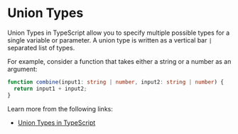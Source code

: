 # Union Types

Union Types in TypeScript allow you to specify multiple possible types for a single variable or parameter. A union type is written as a vertical bar `|` separated list of types.

For example, consider a function that takes either a string or a number as an argument:

```typescript
function combine(input1: string | number, input2: string | number) {
  return input1 + input2;
}
```

Learn more from the following links:

- [Union Types in TypeScript](https://www.typescriptlang.org/docs/handbook/2/everyday-types.html#union-types)
